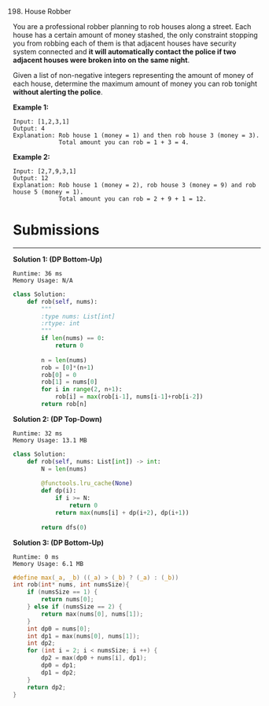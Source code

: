 198. House Robber

You are a professional robber planning to rob houses along a street. Each house has a certain amount of money stashed, the only constraint stopping you from robbing each of them is that adjacent houses have security system connected and **it will automatically contact the police if two adjacent houses were broken into on the same night**.

Given a list of non-negative integers representing the amount of money of each house, determine the maximum amount of money you can rob tonight **without alerting the police**.

**Example 1:**
```
Input: [1,2,3,1]
Output: 4
Explanation: Rob house 1 (money = 1) and then rob house 3 (money = 3).
             Total amount you can rob = 1 + 3 = 4.
```

**Example 2:**
```
Input: [2,7,9,3,1]
Output: 12
Explanation: Rob house 1 (money = 2), rob house 3 (money = 9) and rob house 5 (money = 1).
             Total amount you can rob = 2 + 9 + 1 = 12.
```

# Submissions
---
**Solution 1: (DP Bottom-Up)**
```
Runtime: 36 ms
Memory Usage: N/A
```
```python
class Solution:
    def rob(self, nums):
        """
        :type nums: List[int]
        :rtype: int
        """
        if len(nums) == 0:
            return 0
        
        n = len(nums)
        rob = [0]*(n+1)
        rob[0] = 0
        rob[1] = nums[0]
        for i in range(2, n+1):
            rob[i] = max(rob[i-1], nums[i-1]+rob[i-2])
        return rob[n]
```

**Solution 2: (DP Top-Down)**
```
Runtime: 32 ms
Memory Usage: 13.1 MB
```
```python
class Solution:
    def rob(self, nums: List[int]) -> int:
        N = len(nums)
        
        @functools.lru_cache(None)
        def dp(i):
            if i >= N:
                return 0
            return max(nums[i] + dp(i+2), dp(i+1))
        
        return dfs(0)
```

**Solution 3: (DP Bottom-Up)**
```
Runtime: 0 ms
Memory Usage: 6.1 MB
```
```c
#define max(_a, _b) ((_a) > (_b) ? (_a) : (_b))
int rob(int* nums, int numsSize){
    if (numsSize == 1) {
        return nums[0];
    } else if (numsSize == 2) {
        return max(nums[0], nums[1]);
    }
    int dp0 = nums[0];
    int dp1 = max(nums[0], nums[1]);
    int dp2;
    for (int i = 2; i < numsSize; i ++) {
        dp2 = max(dp0 + nums[i], dp1);
        dp0 = dp1;
        dp1 = dp2;
    }
    return dp2;
}
```
